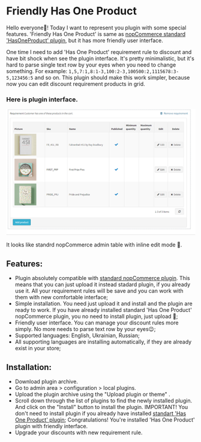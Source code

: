 # Friendly Has One Product

Hello everyone👋!
Today I want to represent you plugin with some special features.
'Friendly Has One Product' is same as [nopCommerce standard 'HasOneProduct' plugin](https://www.nopcommerce.com/en/has-one-product-discount-requirement-rule), but it has more friendly user interface.

One time I need to add 'Has One Product' requirement rule to discount and have bit shock when see the plugin interface. It's pretty minimalistic, but it's hard to parse single text row by your eyes when you need to change something. For example: `1,5,7:1,8:1-3,100:2-3,100500:2,1115678:3-5,123456:5` and so on.
This plugin should make this work simpler, because now you can edit discount requirement products in grid.

### Here is plugin interface.
![alt text](https://github.com/iAlexeyProkhorov/iAlexeyProkhorov/blob/main/Content/Has%20One%20Product/420.png)

It looks like standrd nopCommerce admin table with inline edit mode 🙂.

## Features:
* Plugin absolutely compatible with [standard nopCommerce plugin](https://www.nopcommerce.com/en/has-one-product-discount-requirement-rule). This means that you can just upload it instead stadard plugin, if you already use it. All your requirement rules will be save and you can work with them with new comfortable interface;
* Simple installation. You need just upload it and install and the plugin are ready to work. If you have already installed standard 'Has One Product' nopCommerce plugin, you no need to install plugin, just upload 🙂;
* Friendly user interface. You can manage your discount rules more simply. No more needs to parse text row by your eyes😉;
* Supported languages: English, Ukrainian, Russian;
* All supporting languages are installing automatically, if they are already exist in your store;

## Installation:
* Download plugin archive.
* Go to admin area > configuration > local plugins.
* Upload the plugin archive using the "Upload plugin or theme" .
* Scroll down through the list of plugins to find the newly installed plugin. And click on the "Install" button to install the plugin. IMPORTANT! You don't need to install plugin if you already have installed [standart 'Has One Product' plugin](https://www.nopcommerce.com/en/has-one-product-discount-requirement-rule);
Congratulations! You're installed 'Has One Product' plugin with friendly interface.
* Upgrade your discounts with new requirement rule.
